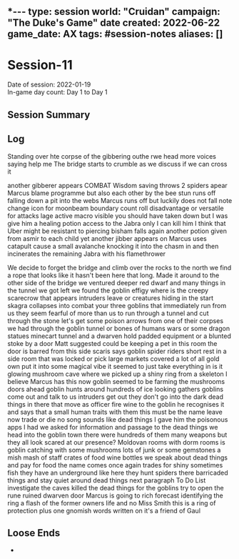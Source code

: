 *---
type: session
world: "Cruidan"
campaign: "The Duke's Game"
date created: 2022-06-22
game_date: AX
tags: #session-notes
aliases: []
---
# Session-11
Date of session: 2022-01-19  
In-game day count: Day 1 to Day 1  

## Session Summary

## Log
Standing over hte corpse of the gibbering outhe rwe head more voices saying help me The bridge starts to crumble as we discuss if we can cross it

another gibberer appears
COMBAT
Wisdom saving throws
2 spiders apear
Marcus blame programme but also each other by the bee stun runs off falling down a pit into the webs Marcus runs off but luckily does not fall note change icon for moonbeam boundary count roll disadvantage or versatile for attacks lage active macro visible you should have taken down but I was give him a healing potion access to the Jabra only I can kill him I think that Uber might be resistant to piercing bisham falls again another potion given from asmir to each child yet another jibber appears on Marcus uses catapult cause a small avalanche knocking it into the chasm in and then incinerates the remaining Jabra with his flamethrower

We decide to forget the bridge and climb over the rocks to the north we find a rope that looks like it hasn't been here that long. Made it around to the other side of the bridge we ventured deeper red dwarf and many things in the tunnel we got left we found the goblin effigy where is the creepy scarecrow that appears intruders leave or creatures hiding in the start skagra collapses into combat your three goblins that immediately run from us they seem fearful of more than us to run through a tunnel and cut through the stone let's get some poison arrows from one of their corpses we had through the goblin tunnel or bones of humans wars or some dragon statues minecart tunnel and a dwarven hold padded equipment or a blunted stoke by a door Matt suggested could be keeping a pet in this room the door is barred from this side scaris says goblin spider riders short rest in a side room that was locked or pick large markets covered a lot of all gold own put it into some magical vibe it seemed to just take everything in is it glowing mushroom cave where we picked up a shiny ring from a skeleton I believe Marcus has this now goblin seemed to be farming the mushrooms doors ahead goblin hunts around hundreds of ice looking gathers goblins come out and talk to us intruders get out they don't go into the dark dead things in there that move as officer fire wine to the goblin he recognises it and says that a small human traits with them this must be the name leave now trade or die no song sounds like dead things I gave him the poisonous apps I had we asked for information and passage to the dead things we head into the goblin town there were hundreds of them many weapons but they all look scared at our presence? Moldovan rooms with dorm rooms is goblin catching with some mushrooms lots of junk or some gemstones a mish mash of staff crates of food wine bottles we speak about dead things and pay for food the name comes once again trades for shiny sometimes fish they have an underground like here they hunt spiders there barricaded things and stay quiet around dead things next paragraph To Do List investigate the caves killed the dead things for the goblins try to open the rune ruined dwarven door Marcus is going to rich forecast identifying the ring a flash of the former owners life and no Miss Smith this is a ring of protection plus one gnomish words written on it's a friend of Gaul


## Loose Ends

*